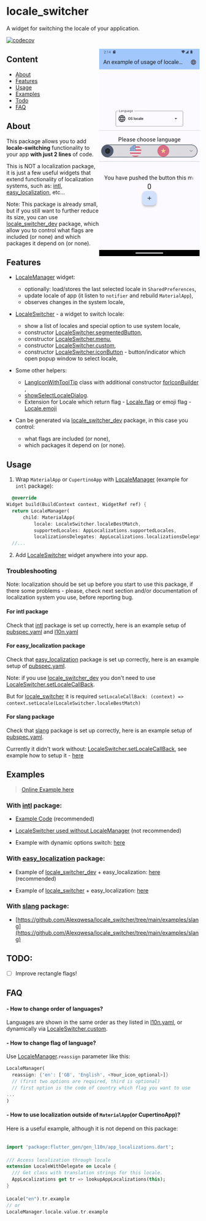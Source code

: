 # locale_switcher

A widget for switching the locale of your application.

[![codecov](https://codecov.io/gh/Alexqwesa/locale_switcher/graph/badge.svg?token=2F9HPWGCQE)](https://codecov.io/gh/Alexqwesa/locale_switcher)


<img align="right" src="https://raw.githubusercontent.com/alexqwesa/locale_switcher/master/screenshot.gif" width="262" height="540">

## Content

- [About](#about)
- [Features](#features)
- [Usage](#usage)
- [Examples](#examples)
- [Todo](#todo)
- [FAQ](#faq)

## About

This package allows you to add **locale-switching** functionality to your app **with just 2 lines** of code.

This is NOT a localization package, it is just a few useful widgets that extend 
functionality of localization systems, such as: [intl](https://pub.dev/packages/intl), 
[easy_localization](https://pub.dev/packages/easy_localization), etc...

Note: This package is already small, but if you still want to further reduce its size,
you can use [locale_switcher_dev](https://pub.dev/packages/locale_switcher_dev) package,
which allow you to control what flags are included (or none) 
and which packages it depend on (or none).

## Features

- [LocaleManager](https://pub.dev/documentation/locale_switcher/latest/locale_switcher/LocaleManager-class.html) widget:
    - optionally: load/stores the last selected locale in `SharedPreferences`,
    - update locale of app (it listen to `notifier` and rebuild `MaterialApp`),
    - observes changes in the system locale,

- [LocaleSwitcher](https://pub.dev/documentation/locale_switcher/latest/locale_switcher/LocaleSwitcher-class.html) - 
a widget to switch locale:
    - show a list of locales and special option to use system locale,
    - constructor [LocaleSwitcher.segmentedButton](https://pub.dev/documentation/locale_switcher/latest/locale_switcher/LocaleSwitcher/LocaleSwitcher.segmentedButton.html),
    - constructor [LocaleSwitcher.menu](https://pub.dev/documentation/locale_switcher/latest/locale_switcher/LocaleSwitcher/LocaleSwitcher.menu.html),
    - constructor [LocaleSwitcher.custom](https://pub.dev/documentation/locale_switcher/latest/locale_switcher/LocaleSwitcher/LocaleSwitcher.custom.html),
    - constructor [LocaleSwitcher.iconButton](https://pub.dev/documentation/locale_switcher/latest/locale_switcher/LocaleSwitcher/LocaleSwitcher.iconButton.html) - button/indicator which open popup window to select locale,

- Some other helpers:
    - [LangIconWithToolTip](https://pub.dev/documentation/locale_switcher/latest/locale_switcher/LocaleSwitcher-class.html)
      class with additional constructor [forIconBuilder](https://pub.dev/documentation/locale_switcher/latest/locale_switcher/LangIconWithToolTip/LangIconWithToolTip.forIconBuilder.html) ,
    - [showSelectLocaleDialog](https://pub.dev/documentation/locale_switcher/latest/locale_switcher/showSelectLocaleDialog.html).
    - Extension for Locale which return flag - [Locale.flag](https://pub.dev/documentation/locale_switcher/latest/locale_switcher/LocaleFlag.html)  or emoji flag - [Locale.emoji](https://pub.dev/documentation/locale_switcher/latest/locale_switcher/LocaleFlag.html) 

- Can be generated via [locale_switcher_dev](https://pub.dev/packages/locale_switcher_dev) 
package, in this case you control:
  - what flags are included (or none),
  - which packages it depend on (or none).

## Usage

1) Wrap `MaterialApp` or `CupertinoApp`
   with [LocaleManager](https://pub.dev/documentation/locale_switcher/latest/locale_switcher/LocaleManager-class.html)
   (example for `intl` package):

```dart
  @override
Widget build(BuildContext context, WidgetRef ref) {
  return LocaleManager(
      child: MaterialApp(
          locale: LocaleSwitcher.localeBestMatch,
          supportedLocales: AppLocalizations.supportedLocales,
          localizationsDelegates: AppLocalizations.localizationsDelegates,
  //...
```

2) Add [LocaleSwitcher](https://pub.dev/documentation/locale_switcher/latest/locale_switcher/LocaleSwitcher-class.html)
   widget anywhere into your app.

### Troubleshooting

Note: localization should be set up before you start to use this package,
if there some problems - please, check next section and/or documentation of localization system you use,
before reporting bug.

#### For intl package

Check that [intl](https://pub.dev/packages/intl) package is set up correctly,
here is an example setup of [pubspec.yaml](example/pubspec.yaml)
and [l10n.yaml](example/l10n.yaml)

#### For easy_localization package

Check that [easy_localization](https://pub.dev/packages/easy_localization) package is set up correctly,
here is an example setup of [pubspec.yaml](examples/easy_localization/pubspec.yaml).

Note: if you use [locale_switcher_dev](https://pub.dev/packages/locale_switcher_dev)
you don't need to
use [LocaleSwitcher.setLocaleCallBack](https://pub.dev/documentation/locale_switcher/latest/locale_switcher/LocaleSwitcher/LocaleSwitcher.custom.html).

But for [locale_switcher](https://pub.dev/packages/locale_switcher) it is required
`setLocaleCallBack: (context) => context.setLocale(LocaleSwitcher.localeBestMatch)`

#### For slang package

Check that [slang](https://pub.dev/packages/slang) package is set up correctly,
here is an example setup of [pubspec.yaml](examples/slang/pubspec.yaml).

Currently it didn't work without: [LocaleSwitcher.setLocaleCallBack](https://pub.dev/documentation/locale_switcher/latest/locale_switcher/LocaleSwitcher/LocaleSwitcher.custom.html),
see example how to setup it - [here](https://github.com/Alexqwesa/locale_switcher/tree/main/examples/slang/lib/main.dart)


## Examples

> [Online Example here](https://alexqwesa.github.io/locale_switcher/)

### With [intl](https://pub.dev/packages/intl) package:

- [Example Code](https://github.com/Alexqwesa/locale_switcher/blob/main/example/lib/main.dart) (recommended)

- [LocaleSwitcher used without LocaleManager](https://github.com/Alexqwesa/locale_switcher/blob/main/example/lib/main_without_locale_manager.dart)
  (not recommended)

- Example with dynamic options switch:
  [here](https://github.com/Alexqwesa/locale_switcher/blob/main/example/lib/main_with_dynamic_options.dart)

### With [easy_localization](https://pub.dev/packages/easy_localization) package:

- Example of [locale_switcher_dev](https://pub.dev/packages/locale_switcher_dev) + easy_localization:
  [here](https://github.com/Alexqwesa/locale_switcher/tree/builder/examples/easy_localization) (recommended)

- Example of [locale_switcher](https://pub.dev/packages/locale_switcher) + easy_localization:
  [here](https://github.com/Alexqwesa/locale_switcher/tree/main/examples/easy_localization)

### With [slang](https://pub.dev/packages/slang) package:

- [https://github.com/Alexqwesa/locale_switcher/tree/main/examples/slang](https://github.com/Alexqwesa/locale_switcher/tree/main/examples/slang)

## TODO:

- [ ] Improve rectangle flags!

[//]: # (- [ ] width and heigth instead of radius?)

[//]: # (- [ ] detect cupertino/material in dev package)

## FAQ

#### - How to change order of languages?

Languages are shown in the same order as they listed in [l10n.yaml](example/l10n.yaml),
or dynamically
via [LocaleSwitcher.custom](https://pub.dev/documentation/locale_switcher/latest/locale_switcher/LocaleSwitcher/LocaleSwitcher.custom.html).

#### - How to change flag of language?

Use [LocaleManager](https://pub.dev/documentation/locale_switcher/latest/locale_switcher/LocaleManager-class.html).`reassign`
parameter like this:

```dart
LocaleManager(
  reassign: {'en': ['GB', 'English', <Your_icon_optional>]}
  // (first two options are required, third is optional)
  // first option is the code of country which flag you want to use
...
)
```

#### - How to use localization outside of `MaterialApp`(or CupertinoApp)?

Here is a useful example, although it is not depend on this package:

```dart

import 'package:flutter_gen/gen_l10n/app_localizations.dart';

/// Access localization through locale
extension LocaleWithDelegate on Locale {
  /// Get class with translation strings for this locale.
  AppLocalizations get tr => lookupAppLocalizations(this);
}

Locale("en").tr.example
// or 
LocaleManager.locale.value.tr.example
```
